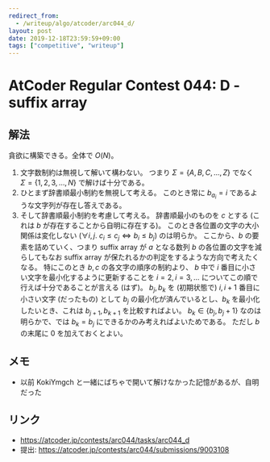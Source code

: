 ```yaml
---
redirect_from:
  - /writeup/algo/atcoder/arc044_d/
layout: post
date: 2019-12-18T23:59:59+09:00
tags: ["competitive", "writeup"]
---
```


# AtCoder Regular Contest 044: D - suffix array

## 解法

貪欲に構築できる。全体で $O(N)$。

1.  文字数制約は無視して解いて構わない。
    つまり $\Sigma = \lbrace A, B, C, \dots, Z \rbrace$ でなく $\Sigma = \lbrace 1, 2, 3, \dots, N \rbrace$ で解けば十分である。
2.  ひとまず辞書順最小制約を無視して考える。
    このとき常に $b _ {a_i} = i$ であるような文字列が存在し答えである。
3.  そして辞書順最小制約を考慮して考える。
    辞書順最小のものを $c$ とする (これは $b$ が存在することから自明に存在する)。
    このとき各位置の文字の大小関係は変化しない ($\forall i, j.~ c_i \le c_j \iff b_i \le b_j$) のは明らか。
    ここから、$b$ の要素を詰めていく、つまり suffix array が $a$ となる数列 $b$ の各位置の文字を減らしてもなお suffix array が保たれるかの判定をするような方向で考えたくなる。
    特にこのとき $b, c$ の各文字の順序の制約より、 $b$ 中で $i$ 番目に小さい文字を最小化するように更新することを $i = 2, i = 3, \dots$ についてこの順で行えば十分であることが言える (はず)。
    $b_j, b_k$ を (初期状態で) $i, i + 1$ 番目に小さい文字 (だったもの) として $b_j$ の最小化が済んでいるとし、$b_k$ を最小化したいとき、これは $b _ {j + 1}, b _ {k + 1}$ を比較すればよい。
    $b_k \in \lbrace b_j, b_j + 1 \rbrace$ なのは明らかで、では $b_k = b_j$ にできるかのみ考えればよいためである。
    ただし $b$ の末尾に $0$ を加えておくとよい。

## メモ

-   以前 KokiYmgch と一緒にばちゃで開いて解けなかった記憶があるが、自明だった

## リンク

-   <https://atcoder.jp/contests/arc044/tasks/arc044_d>
-   提出: <https://atcoder.jp/contests/arc044/submissions/9003108>
